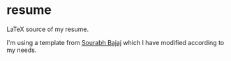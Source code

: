 # resume
LaTeX source of my resume.

I'm using a template from [Sourabh Bajaj](https://github.com/sb2nov/resume) which I have modified according to my needs.
